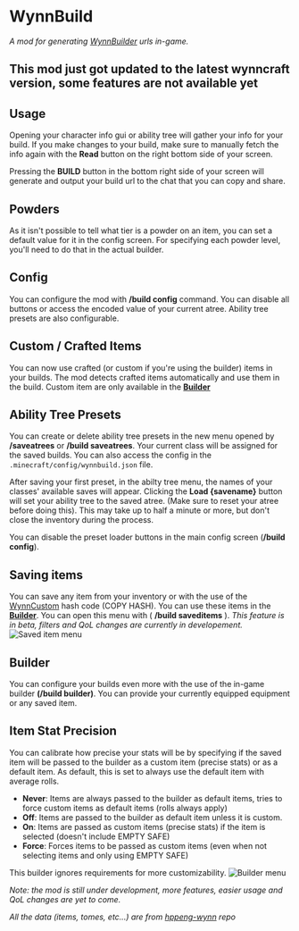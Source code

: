 # WynnBuild
_A mod for generating [WynnBuilder](https://hppeng-wynn.github.io/builder/) urls in-game._

## This mod just got updated to the latest wynncraft version, some features are not available yet

## Usage
Opening your character info gui or ability tree will gather your info for your build. If you make changes to your build, make sure to manually fetch the info again with the **Read** button on the right bottom side of your screen.

Pressing the **BUILD** button in the bottom right side of your screen will generate and output your build url to the chat that you can copy and share.

## Powders
As it isn't possible to tell what tier is a powder on an item, you can set a default value for it in the config screen. For specifying each powder level, you'll need to do that in the actual builder.

## Config
You can configure the mod with **/build config** command. You can disable all buttons or access the encoded value of your current atree.
Ability tree presets are also configurable.

## Custom / Crafted Items
You can now use crafted (or custom if you're using the builder) items in your builds. The mod detects crafted items automatically and use them in the build. Custom item are only available in the [**Builder**](#Builder)

## Ability Tree Presets
You can create or delete ability tree presets in the new menu opened by **/saveatrees** or **/build saveatrees**.
Your current class will be assigned for the saved builds.
You can also access the config in the `.minecraft/config/wynnbuild.json` file.

After saving your first preset, in the abilty tree menu, the names of your classes' available saves will appear. Clicking the **Load {savename}** button will set your ability tree to the saved atree. (Make sure to reset your atree before doing this). This may take up to half a minute or more, but don't close the inventory during the process.

You can disable the preset loader buttons in the main config screen (**/build config**).

## Saving items
You can save any item from your inventory or with the use of the [WynnCustom](https://hppeng-wynn.github.io/custom/) hash code (COPY HASH). You can use these items in the [**Builder**](#Builder). You can open this menu with ( **/build saveditems** ). _This feature is in beta, filters and QoL changes are currently in developement._
![Saved item menu](https://cdn.modrinth.com/data/cached_images/4b6dcc20e856104e46acbf62c9951f9f45e50235.png)

## Builder
You can configure your builds even more with the use of the in-game builder **(/build builder)**. You can provide your currently equipped equipment or any saved item.

## Item Stat Precision
You can calibrate how precise your stats will be by specifying if the saved item will be passed to the builder as a custom item (precise stats) or as a default item. As default, this is set to always use the default item with average rolls.
- **Never**: Items are always passed to the builder as default items, tries to force custom items as default items (rolls always apply)
- **Off**: Items are passed to the builder as default item unless it is custom.
- **On**: Items are passed as custom items (precise stats) if the item is selected (doesn't include EMPTY SAFE)
- **Force**: Forces items to be passed as custom items (even when not selecting items and only using EMPTY SAFE)

This builder ignores requirements for more customizability.
![Builder menu](https://cdn.modrinth.com/data/cached_images/9b5ae01f0888f1ea0836471d061de6139f5fdba0.png)

_Note: the mod is still under development, more features, easier usage and QoL changes are yet to come._

_All the data (items, tomes, etc...) are from [hppeng-wynn](https://github.com/hppeng-wynn/hppeng-wynn.github.io) repo_
